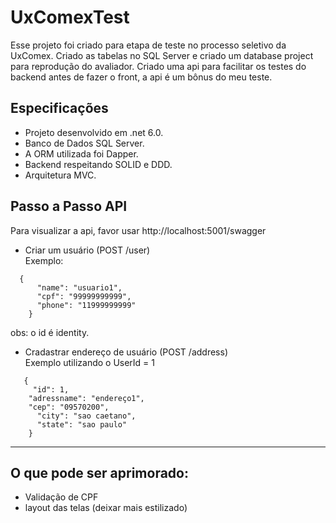 # UxComexTest
Esse projeto foi criado para etapa de teste no processo seletivo da UxComex.
Criado as tabelas no SQL Server e criado um database project para  reprodução do avaliador.
Criado uma api para facilitar os testes do backend antes de fazer o front, a api é um bônus do meu teste. 


## Especificações

- Projeto desenvolvido em .net 6.0.
- Banco de Dados SQL Server.
- A ORM utilizada foi Dapper.
- Backend respeitando SOLID e DDD.
- Arquitetura MVC.

## Passo a Passo API

Para visualizar a api, favor usar http://localhost:5001/swagger

* Criar um usuário (POST /user)
<br> Exemplo:
```	
  {
	  "name": "usuario1",
	  "cpf": "99999999999",
	  "phone": "11999999999"
	}
  ```
  obs: o id é identity.


* Cradastrar endereço de usuário (POST /address)
<br> Exemplo utilizando o UserId = 1
```
   {
 	 "id": 1,
  	"adressname": "endereço1",
  	"cep": "09570200",
	  "city": "sao caetano",
	  "state": "sao paulo"
	}
  ```

------------------------------------------

## O que pode ser aprimorado:
- Validação de CPF
- layout das telas (deixar mais estilizado)
